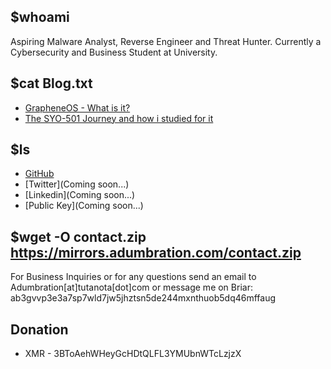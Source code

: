 ## $whoami

Aspiring Malware Analyst, Reverse Engineer and Threat Hunter. Currently a Cybersecurity and Business Student at University.

## $cat Blog.txt
* [GrapheneOS - What is it?](https://telegra.ph/GrapheneOS---What-is-it-03-24)
* [The SYO-501 Journey and how i studied for it](https://telegra.ph/The-SYO-501-Journey-and-how-i-studied-for-it-03-23)

## $ls 
* [GitHub](https://github.com/Adumbrati0n)
* [Twitter](Coming soon...)
* [Linkedin](Coming soon...)
* [Public Key](Coming soon...)

## $wget -O contact.zip https://mirrors.adumbration.com/contact.zip

For Business Inquiries or for any questions send an email to Adumbration[at]tutanota[dot]com 
or message me on Briar: ab3gvvp3e3a7sp7wld7jw5jhztsn5de244mxnthuob5dq46mffaug

## Donation
* XMR - 3BToAehWHeyGcHDtQLFL3YMUbnWTcLzjzX

